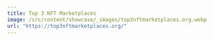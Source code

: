 ```yaml
---
title: Top 3 NFT Marketplaces
image: /src/content/showcase/_images/top3nftmarketplaces.org.webp
url: "https://top3nftmarketplaces.org/"
---
```

